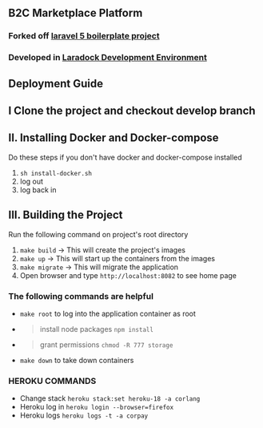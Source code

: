 ## B2C Marketplace Platform

### Forked off [laravel 5 boilerplate project](https://github.com/rappasoft/laravel-5-boilerplate)
### Developed in [Laradock Development Environment](https://github.com/laradock/laradock)

## Deployment Guide

## I Clone the project and checkout develop branch

## II. Installing Docker and Docker-compose

Do these steps if you don't have docker and docker-compose installed
1. `sh install-docker.sh`
2. log out
3. log back in

## III. Building the Project

Run the following command on project's root directory
1. `make build` -> This will create the project's images
2. `make up` -> This will start up the containers from the images
3. `make migrate` -> This will migrate the application
4. Open browser and type `http://localhost:8082` to see home page

### The following commands are helpful
* `make root` to log into the application container as root
* > install node packages `npm install`
* > grant permissions `chmod -R 777 storage`
* `make down` to take down containers

### HEROKU COMMANDS
* Change stack `heroku stack:set heroku-18 -a corlang`
* Heroku log in `heroku login --browser=firefox`
* Heroku logs `heroku logs -t -a corpay`
